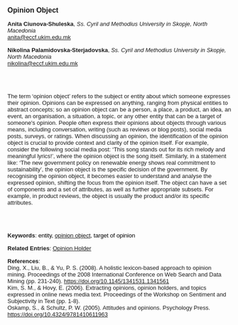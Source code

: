 <!DOCTYPE html><html lang="en"><head><title="Opinion Object"></head>
<body><p><font face="Poppins, Calibri, sans-serif" size="3"><b>Opinion Object</b></font></p>
<p><font face="Poppins, Calibri, sans-serif" size="2"><b>Anita Ciunova-Shuleska</b>, <i>Ss. Cyril and Methodius University in Skopje, North Macedonia</i><br><a href="mailto:anita@eccf.ukim.edu.mk" target="blank">anita@eccf.ukim.edu.mk</a></font></p>
<p><font face="Poppins, Calibri, sans-serif" size="2"><b>Nikolina Palamidovska-Sterjadovska</b>, <i>Ss. Cyril and Methodius University in Skopje, North Macedonia</i><br><a href="mailto:nikolina@eccf.ukim.edu.mk" target="blank">nikolina@eccf.ukim.edu.mk</a></font></p>
<p><font face="Poppins, Calibri, sans-serif" size="2"><br><br><br>The term ‘opinion object’ refers to the subject or entity about which someone expresses their opinion. Opinions can be expressed on anything, ranging from physical entities to abstract concepts; so an opinion object can be a person, a place, a product, an idea, an event, an organisation, a situation, a topic, or any other entity that can be a target of someone's opinion. People often express their opinions about objects through various means, including conversation, writing (such as reviews or blog posts), social media posts, surveys, or ratings. When discussing an opinion, the identification of the opinion object is crucial to provide context and clarity of the opinion itself. For example, consider the following social media post: ‘This song stands out for its rich melody and meaningful lyrics!’, where the opinion object is the song itself. Similarly, in a statement like: ‘The new government policy on renewable energy shows real commitment to sustainability’, the opinion object is the specific decision of the government. By recognising the opinion object, it becomes easier to understand and analyse the expressed opinion, shifting the focus from the opinion itself. The object can have a set of components and a set of attributes, as well as further appropriate subsets. For example, in product reviews, the object is usually the product and/or its specific attributes.<br><br><br><br></font></p>
<p><font face="Poppins, Calibri, sans-serif" size="2"><b>Keywords</b>: </span></span></font></font></span></font><font color="#000000"><span style="text-decoration: none"><font face="calibri, sans-serif"><font size="2" style="font-size: 10pt"><span style="letter-spacing: -0.1pt"><span lang="en-gb">e</span></span></font></font></span></font><font color="#000000"><span style="text-decoration: none"><font face="calibri, sans-serif"><font size="2" style="font-size: 10pt"><span style="letter-spacing: -0.1pt"><span lang="en-gb">ntity, <a href="./opinion object.html">opinion object</a>, target of opinion</span></span></font></font></span></font></font></p>
<p><font face="Poppins, Calibri, sans-serif" size="2"><b>Related Entries</b>: <a href="./opinion-holder.html">Opinion Holder</a></font></p>
<p><font face="Poppins, Calibri, sans-serif" size="2"><b>References</b>:<br>Ding, X., Liu, B., &amp; Yu, P. S. (2008). A holistic lexicon-based approach to opinion mining. Proceedings of the 2008 International Conference on Web Search and Data Mining (pp. 231-240). <a href="https://doi.org/10.1145/1341531.1341561" target="_blank">https://doi.org/10.1145/1341531.1341561</a><br>Kim, S. M., &amp; Hovy, E. (2006). Extracting opinions, opinion holders, and topics expressed in online news media text. Proceedings of the Workshop on Sentiment and Subjectivity in Text (pp. 1-8).<br>Oskamp, S., &amp; Schultz, P. W. (2005). Attitudes and opinions. Psychology Press. <a href="https://doi.org/10.4324/9781410611963" target="_blank">https://doi.org/10.4324/9781410611963</a></font></p>
</body>